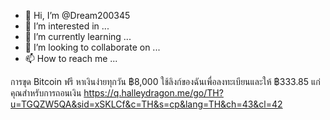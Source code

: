 - 👋 Hi, I’m @Dream200345
- 👀 I’m interested in ...
- 🌱 I’m currently learning ...
- 💞️ I’m looking to collaborate on ...
- 📫 How to reach me ...

<!---
Dream200345/Dream200345 is a ✨ special ✨ repository because its `README.md` (this file) appears on your GitHub profile.
You can click the Preview link to take a look at your changes.
--->
การขุด Bitcoin ฟรี หาเงินง่ายทุกวัน ฿8,000 ใช้ลิงก์ของฉันเพื่อลงทะเบียนและให้ ฿333.85 แก่คุณสำหรับการถอนเงิน https://q.halleydragon.me/go/TH?u=TGQZW5QA&sid=xSKLCf&c=TH&s=cp&lang=TH&ch=43&cl=42
